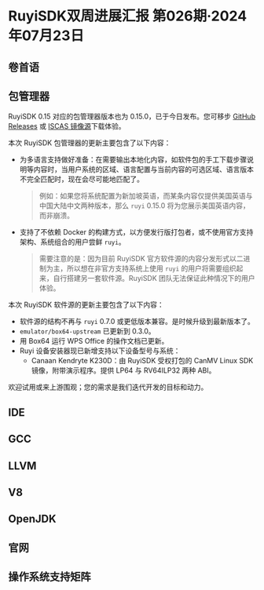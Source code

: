 # RuyiSDK双周进展汇报  第026期·2024年07月23日

## 卷首语

## 包管理器

RuyiSDK 0.15 对应的包管理器版本也为 0.15.0，已于今日发布。您可移步
[GitHub Releases][ruyi-0.15.0-gh] 或 [ISCAS 镜像源][ruyi-0.15.0-iscas]下载体验。

[ruyi-0.15.0-gh]: https://github.com/ruyisdk/ruyi/releases/tag/0.15.0
[ruyi-0.15.0-iscas]: https://mirror.iscas.ac.cn/ruyisdk/ruyi/releases/0.15.0/

本次 RuyiSDK 包管理器的更新主要包含了以下内容：

*   为多语言支持做好准备：在需要输出本地化内容，如软件包的手工下载步骤说明等内容时，当用户系统的区域、语言配置与当前内容的可选区域、语言版本不完全匹配时，现在会尽可能地匹配了。

    > 例如：如果您将系统配置为新加坡英语，而某条内容仅提供美国英语与中国大陆中文两种版本，那么
    > `ruyi` 0.15.0 将为您展示美国英语内容，而非崩溃。

*   支持了不依赖 Docker 的构建方式，以方便发行版打包者，或不使用官方支持架构、系统组合的用户尝鲜
    `ruyi`。

    > 需要注意的是：因为目前 RuyiSDK 官方软件源的内容分发形式以二进制为主，所以想在非官方支持系统上使用
    > `ruyi` 的用户将需要组织起来，自行搭建另一套软件源。RuyiSDK 团队无法保证此种情况下的用户体验。

本次 RuyiSDK 软件源的更新主要包含了以下内容：

* 软件源的结构不再与 `ruyi` 0.7.0 或更低版本兼容。是时候升级到最新版本了。
* `emulator/box64-upstream` 已更新到 0.3.0。
* 用 Box64 运行 WPS Office 的操作文档已更新。
* Ruyi 设备安装器现已新增支持以下设备型号与系统：
    * Canaan Kendryte K230D：由 RuyiSDK 受权打包的 CanMV Linux SDK 镜像，附带演示程序。提供 LP64 与 RV64ILP32 两种 ABI。

欢迎试用或来上游围观；您的需求是我们迭代开发的目标和动力。

## IDE

## GCC

## LLVM

## V8

## OpenJDK

## 官网

## 操作系统支持矩阵
